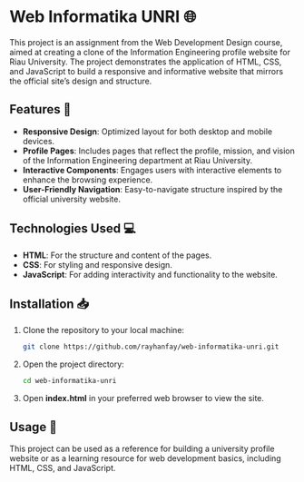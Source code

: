 # Web Informatika UNRI 🌐

This project is an assignment from the Web Development Design course, aimed at creating a clone of the Information Engineering profile website for Riau University. The project demonstrates the application of HTML, CSS, and JavaScript to build a responsive and informative website that mirrors the official site’s design and structure.

## Features 📝

- **Responsive Design**: Optimized layout for both desktop and mobile devices.
- **Profile Pages**: Includes pages that reflect the profile, mission, and vision of the Information Engineering department at Riau University.
- **Interactive Components**: Engages users with interactive elements to enhance the browsing experience.
- **User-Friendly Navigation**: Easy-to-navigate structure inspired by the official university website.

## Technologies Used 💻

- **HTML**: For the structure and content of the pages.
- **CSS**: For styling and responsive design.
- **JavaScript**: For adding interactivity and functionality to the website.

## Installation 📥

1. Clone the repository to your local machine:
   ```bash
   git clone https://github.com/rayhanfay/web-informatika-unri.git
   
2. Open the project directory:
   ```bash
   cd web-informatika-unri

4. Open **index.html** in your preferred web browser to view the site.

## Usage 📘

This project can be used as a reference for building a university profile website or as a learning resource for web development basics, including HTML, CSS, and JavaScript.

